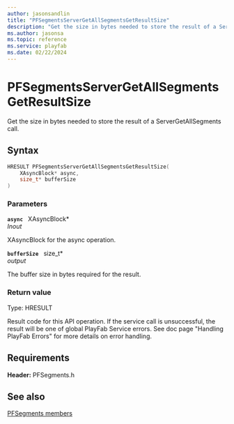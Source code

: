 ```yaml
---
author: jasonsandlin
title: "PFSegmentsServerGetAllSegmentsGetResultSize"
description: "Get the size in bytes needed to store the result of a ServerGetAllSegments call."
ms.author: jasonsa
ms.topic: reference
ms.service: playfab
ms.date: 02/22/2024
---
```


# PFSegmentsServerGetAllSegmentsGetResultSize  

Get the size in bytes needed to store the result of a ServerGetAllSegments call.  

## Syntax  
  
```cpp
HRESULT PFSegmentsServerGetAllSegmentsGetResultSize(  
    XAsyncBlock* async,  
    size_t* bufferSize  
)  
```  
  
### Parameters  
  
**`async`** &nbsp; XAsyncBlock*  
*_Inout_*  
  
XAsyncBlock for the async operation.  
  
**`bufferSize`** &nbsp; size_t*  
*output*  
  
The buffer size in bytes required for the result.  
  
  
### Return value
Type: HRESULT
  
Result code for this API operation. If the service call is unsuccessful, the result will be one of global PlayFab Service errors. See doc page "Handling PlayFab Errors" for more details on error handling.
  
  
## Requirements  
  
**Header:** PFSegments.h
  
## See also  
[PFSegments members](../pfsegments_members.md)  

  
  
